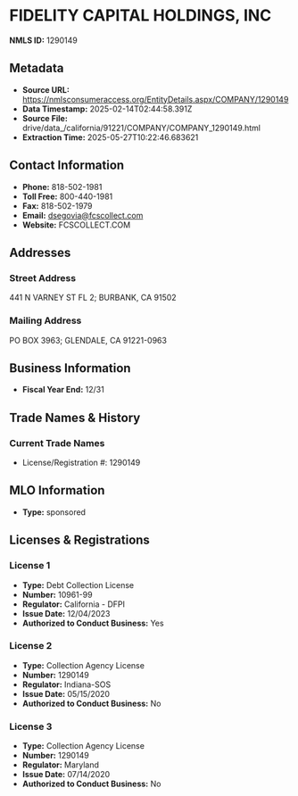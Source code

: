 # FIDELITY CAPITAL HOLDINGS, INC

**NMLS ID:** 1290149

## Metadata
- **Source URL:** https://nmlsconsumeraccess.org/EntityDetails.aspx/COMPANY/1290149
- **Data Timestamp:** 2025-02-14T02:44:58.391Z
- **Source File:** drive/data_/california/91221/COMPANY/COMPANY_1290149.html
- **Extraction Time:** 2025-05-27T10:22:46.683621

## Contact Information
- **Phone:** 818-502-1981
- **Toll Free:** 800-440-1981
- **Fax:** 818-502-1979
- **Email:** dsegovia@fcscollect.com
- **Website:** FCSCOLLECT.COM

## Addresses
### Street Address
441 N VARNEY ST FL 2; BURBANK, CA 91502

### Mailing Address
PO BOX 3963; GLENDALE, CA 91221-0963

## Business Information
- **Fiscal Year End:** 12/31

## Trade Names & History
### Current Trade Names
- License/Registration #: 1290149

## MLO Information
- **Type:** sponsored

## Licenses & Registrations

### License 1
- **Type:** Debt Collection License
- **Number:** 10961-99
- **Regulator:** California - DFPI
- **Issue Date:** 12/04/2023
- **Authorized to Conduct Business:** Yes

### License 2
- **Type:** Collection Agency License
- **Number:** 1290149
- **Regulator:** Indiana-SOS
- **Issue Date:** 05/15/2020
- **Authorized to Conduct Business:** No

### License 3
- **Type:** Collection Agency License
- **Number:** 1290149
- **Regulator:** Maryland
- **Issue Date:** 07/14/2020
- **Authorized to Conduct Business:** No
